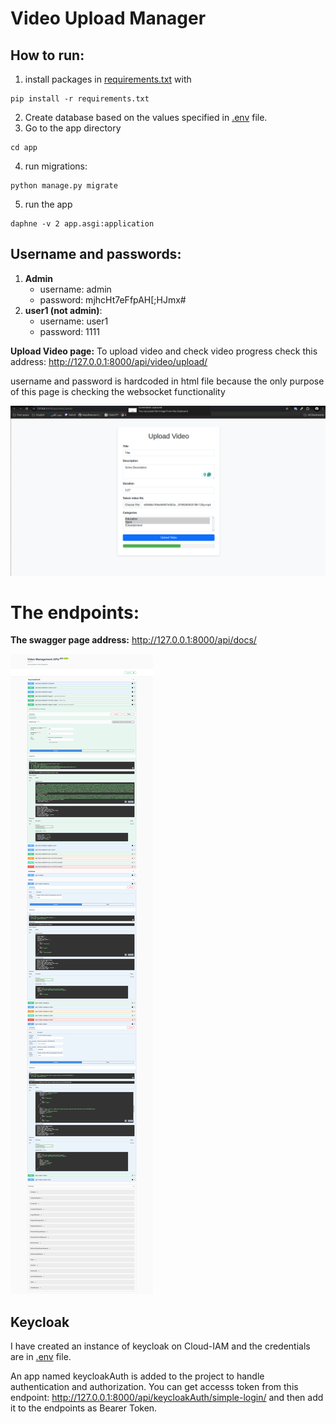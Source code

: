 # Video Upload Manager

## How to run:
1. install packages in [requirements.txt](requirements.txt) with

```
pip install -r requirements.txt
```
2. Create database based on the values specified in [.env](.env) file.
3. Go to the app directory
```
cd app
```
4. run  migrations:
```
python manage.py migrate
```

5. run the app
```
daphne -v 2 app.asgi:application
```

## Username and passwords:
1. **Admin**
    * username: admin
    * password: mjhcHt7eFfpAH[;HJmx#
2. **user1 (not admin)**:
    * username: user1
    * password: 1111



**Upload Video page:**
To upload video and check video progress check this address:
http://127.0.0.1:8000/api/video/upload/

username and password is hardcoded in html file because the only purpose of this page is checking the websocket functionality

![alt text](images/image.png)


# The endpoints:

**The swagger page address:**
http://127.0.0.1:8000/api/docs/

![alt text](images/swagger.png)


## Keycloak

I have created an instance of keycloak on Cloud-IAM and the credentials are in [.env](.env) file.

An app named keycloakAuth is added to the project to handle authentication and authorization.
You can get accesss token from this endpoint: http://127.0.0.1:8000/api/keycloakAuth/simple-login/ and then add it to the endpoints as Bearer Token.